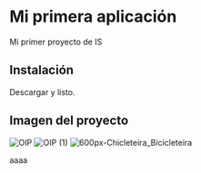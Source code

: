 # Mi primera aplicación

Mi primer proyecto de IS

## Instalación
Descargar y listo.

## Imagen del proyecto
![OIP](https://github.com/user-attachments/assets/5127ee25-0ef5-4d88-8c83-423e68561b14)
![OIP (1)](https://github.com/user-attachments/assets/f3081ae1-c40d-4ea1-be3e-d5631a7cd96d)
![600px-Chicleteira_Bicicleteira](https://github.com/user-attachments/assets/8895a2a2-a78e-4cf7-a667-710a7ebe7311)

aaaa
